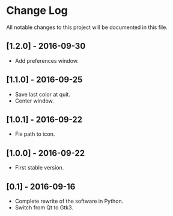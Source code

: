 # Change Log
All notable changes to this project will be documented in this file.

## [1.2.0] - 2016-09-30
  - Add preferences window.

## [1.1.0] - 2016-09-25
  - Save last color at quit.
  - Center window.

## [1.0.1] - 2016-09-22
  - Fix path to icon.

## [1.0.0] - 2016-09-22
  - First stable version.

## [0.1] - 2016-09-16
  - Complete rewrite of the software in Python.
  - Switch from Qt to Gtk3.
